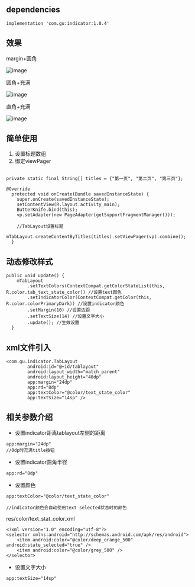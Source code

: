 ## dependencies
```
implementation 'com.gu:indicator:1.0.4'
```
## 效果
margin+圆角

![image](https://github.com/gu0-kim/IndicatorMaster/blob/master/screen/tablayout_1.gif)

圆角+充满

![image](https://github.com/gu0-kim/IndicatorMaster/blob/master/screen/tablayout_2.gif)

直角+充满

![image](https://github.com/gu0-kim/IndicatorMaster/blob/master/screen/tablayout_3.gif)

## 简单使用

1. 设置标题数组
2. 绑定viewPager
```

private static final String[] titles = {"第一页", "第二页", "第三页"};

@Override
  protected void onCreate(Bundle savedInstanceState) {
    super.onCreate(savedInstanceState);
    setContentView(R.layout.activity_main);
    ButterKnife.bind(this);
    vp.setAdapter(new PageAdapter(getSupportFragmentManager()));
    
    //TabLayout设置标题
    mTabLayout.createContentByTitles(titles).setViewPager(vp).combine();
  }
```

## 动态修改样式

```
public void update() {
    mTabLayout
        .setTextColors(ContextCompat.getColorStateList(this, R.color.tab_text_state_color)) //设置text颜色
        .setIndicatorColor(ContextCompat.getColor(this, R.color.colorPrimaryDark)) //设置indicator颜色
        .setMargin(10) //设置边距
        .setTextSize(14) //设置文字大小
        .update(); //生效设置
  }
```

## xml文件引入
```
<com.gu.indicator.TabLayout
        android:id="@+id/tablayout"
        android:layout_width="match_parent"
        android:layout_height="40dp"
        app:margin="24dp"
        app:rd="8dp"
        app:textColor="@color/text_state_color"
        app:textSize="14sp" />
```

## 相关参数介绍
- 设置indicator距离tablayout左侧的距离

```
app:margin="24dp"
//0dp时充满title按钮
```

- 设置indicator圆角半径
```
app:rd="8dp"
```

- 设置颜色
```
app:textColor="@color/text_state_color"

//indicator颜色会自动使用text selected状态时的颜色
```
res/color/text_stat_color.xml
```
<?xml version="1.0" encoding="utf-8"?>
<selector xmlns:android="http://schemas.android.com/apk/res/android">
    <item android:color="@color/deep_orange_500" android:state_selected="true" />
    <item android:color="@color/grey_500" />
</selector>
```

- 设置文字大小
```
app:textSize="14sp"
```

